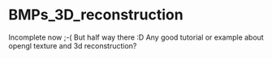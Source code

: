 BMPs_3D_reconstruction
======================

Incomplete now ;-(
But half way there :D
Any good tutorial or example about opengl texture and 3d reconstruction?
